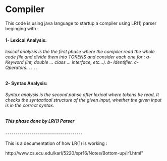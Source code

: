 # Compiler
<html>
<p> This code is using java language to startup a compiler using LR(1) parser beginging with :</p>
  <h4> 1- Lexical Analysis:</h4> 
  <h6>
  lexical analysis is the the first phase where the compiler read the whole code file and divide them into TOKENS and consider each one for :
    a- Keyword (int, double ... class ... interface, etc...).
    b- Identifier.
    c- Operators...
    .
    .
    .
  </h6>
<h4> 2- Syntax Analysis: </h4>
  
  <h6>
      Syntax analysis is the second pahse after lexical where tokens be read, It checks the syntactical structure of the given input, whether the given input is in the correct syntax.
  </h6> 
  
  <h5> This phase done by LR(1) Parser</h5>
  <p>--------------------------------------</p>
  <p>This is a decumentation of how LR(1) is working :</p>
     http://www.cs.ecu.edu/karl/5220/spr16/Notes/Bottom-up/lr1.html"

</html>

